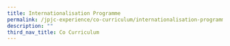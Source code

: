 ```yaml
---
title: Internationalisation Programme
permalink: /jpjc-experience/co-curriculum/internationalisation-programme/
description: ""
third_nav_title: Co Curriculum
---
```

